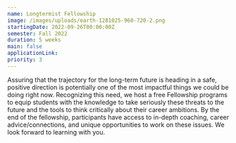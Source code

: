 ```yaml
---
name: Longtermist Fellowship
image: /images/uploads/earth-1281025-960-720-2.png
startingDate: 2022-09-26T00:00:00Z
semester: Fall 2022
duration: 5 weeks
main: false
applicationLink:
priority: 3
---
```


Assuring that the trajectory for the long-term future is heading in a safe, positive direction is potentially one of the most impactful things we could be doing right now. Recognizing this need, we host a free Fellowship programs to equip students with the knowledge to take seriously these threats to the future and the tools to think critically about their career ambitions. By the end of the fellowship, participants have access to in-depth coaching, career advice/connections, and unique opportunities to work on these issues. We look forward to learning with you.

